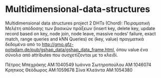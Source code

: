 # Multidimensional-data-structures
Multidimensional data structures project 2 DHTs (Chord): Πειραματική Μελέτη απόδοσης των βασικών πράξεων (insert key, delete key, update record based on key, node join, node leave, massive nodes’ failure, exact match, range queries and kNN Queries) σε (key, value) πραγματικά δεδομένα από το http://gmo.gfz-potsdam.de/pub/gshap_data/gshap_data_frame.html, όπου value ένα σύνολο από attributes που συσχετίζονται με το κλειδί.

Πέτρος Μπεχράκης ΑΜ:1040549
Ιωάννα Σωτηροπούλου ΑΜ:1046074
Κρητικος Θεόδωρος ΑΜ:1059678
Σίνα Κλεάντα ΑΜ:1054380

